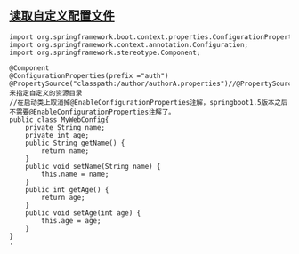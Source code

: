 	
## [读取自定义配置文件](https://blog.csdn.net/qq_23167527/article/details/77977326 )
	import org.springframework.boot.context.properties.ConfigurationProperties;  
	import org.springframework.context.annotation.Configuration;  
	import org.springframework.stereotype.Component;  
	
	@Component  
	@ConfigurationProperties(prefix ="auth") 
	@PropertySource("classpath:/author/authorA.properties")//@PropertySource来指定自定义的资源目录
	//在启动类上取消掉@EnableConfigurationProperties注解，springboot1.5版本之后不需要@EnableConfigurationProperties注解了。
	public class MyWebConfig{  
	    private String name;  
	    private int age;  
	    public String getName() {  
	        return name;  
	    }  
	    public void setName(String name) {  
	        this.name = name;  
	    }  
	    public int getAge() {  
	        return age;  
	    }  
	    public void setAge(int age) {  
	        this.age = age;  
	    }  
	}  
	·
